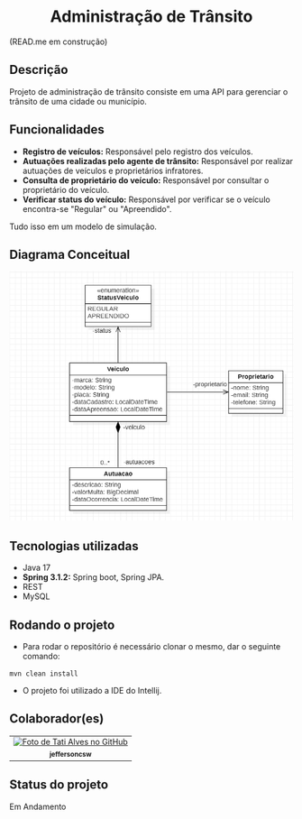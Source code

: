 <h1 align="center">Administração de Trânsito</h1>
(READ.me em construção)

## Descrição
Projeto de administração de trânsito consiste em uma API para gerenciar o trânsito de uma cidade ou município.

## Funcionalidades
* **Registro de veículos:** Responsável pelo registro dos veículos.
* **Autuações realizadas pelo agente de trânsito:** Responsável por realizar autuações de veículos e proprietários infratores.
* **Consulta de proprietário do veículo:** Responsável por consultar o proprietário do veículo.
* **Verificar status do veículo:** Responsável por verificar se o veículo encontra-se "Regular" ou "Apreendido".
  
Tudo isso em um modelo de simulação.

## Diagrama Conceitual
![img.png](images/img.png)

## Tecnologias utilizadas
* Java 17
* **Spring 3.1.2:** Spring boot, Spring JPA.
* REST
* MySQL

## Rodando o projeto

- Para rodar o repositório é necessário clonar o mesmo, dar o seguinte comando:
```
mvn clean install
```
- O projeto foi utilizado a IDE do Intellij.

[//]: # (## Implementação futura)

[//]: # (- Modelo de Domínio)


## Colaborador(es)
<table>
  <tr>
    <td align="center">
      <a href="https://github.com/jeffersoncsw">
        <img src="https://avatars.githubusercontent.com/u/34143812?s=400&u=dabc7f3c6e7e70344e41aaf16285b98786c8dafd&v=4" width="100px;" alt="Foto de Tati Alves no GitHub"/><br>
        <sub>
          <b>jeffersoncsw</b>
        </sub>
      </a>
    </td>
  </tr>
</table>

## Status do projeto
Em Andamento